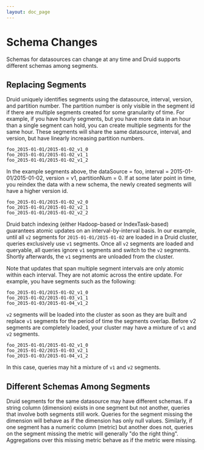 ```yaml
---
layout: doc_page
---
```


<!--
  ~ Licensed to the Apache Software Foundation (ASF) under one
  ~ or more contributor license agreements.  See the NOTICE file
  ~ distributed with this work for additional information
  ~ regarding copyright ownership.  The ASF licenses this file
  ~ to you under the Apache License, Version 2.0 (the
  ~ "License"); you may not use this file except in compliance
  ~ with the License.  You may obtain a copy of the License at
  ~
  ~   http://www.apache.org/licenses/LICENSE-2.0
  ~
  ~ Unless required by applicable law or agreed to in writing,
  ~ software distributed under the License is distributed on an
  ~ "AS IS" BASIS, WITHOUT WARRANTIES OR CONDITIONS OF ANY
  ~ KIND, either express or implied.  See the License for the
  ~ specific language governing permissions and limitations
  ~ under the License.
  -->

# Schema Changes

Schemas for datasources can change at any time and Druid supports different schemas among segments.

## Replacing Segments

Druid uniquely 
identifies segments using the datasource, interval, version, and partition number. The partition number is only visible in the segment id if 
there are multiple segments created for some granularity of time. For example, if you have hourly segments, but you 
have more data in an hour than a single segment can hold, you can create multiple segments for the same hour. These segments will share 
the same datasource, interval, and version, but have linearly increasing partition numbers.

```
foo_2015-01-01/2015-01-02_v1_0
foo_2015-01-01/2015-01-02_v1_1
foo_2015-01-01/2015-01-02_v1_2
```

In the example segments above, the dataSource = foo, interval = 2015-01-01/2015-01-02, version = v1, partitionNum = 0. 
If at some later point in time, you reindex the data with a new schema, the newly created segments will have a higher version id.

```
foo_2015-01-01/2015-01-02_v2_0
foo_2015-01-01/2015-01-02_v2_1
foo_2015-01-01/2015-01-02_v2_2
```

Druid batch indexing (either Hadoop-based or IndexTask-based) guarantees atomic updates on an interval-by-interval basis. 
In our example, until all `v2` segments for `2015-01-01/2015-01-02` are loaded in a Druid cluster, queries exclusively use `v1` segments. 
Once all `v2` segments are loaded and queryable, all queries ignore `v1` segments and switch to the `v2` segments. 
Shortly afterwards, the `v1` segments are unloaded from the cluster.

Note that updates that span multiple segment intervals are only atomic within each interval. They are not atomic across the entire update. 
For example, you have segments such as the following:

```
foo_2015-01-01/2015-01-02_v1_0
foo_2015-01-02/2015-01-03_v1_1
foo_2015-01-03/2015-01-04_v1_2
```

`v2` segments will be loaded into the cluster as soon as they are built and replace `v1` segments for the period of time the 
segments overlap. Before v2 segments are completely loaded, your cluster may have a mixture of `v1` and `v2` segments.
 
```
foo_2015-01-01/2015-01-02_v1_0
foo_2015-01-02/2015-01-03_v2_1
foo_2015-01-03/2015-01-04_v1_2
``` 
 
In this case, queries may hit a mixture of `v1` and `v2` segments.

## Different Schemas Among Segments

Druid segments for the same datasource may have different schemas. If a string column (dimension) exists in one segment but not 
another, queries that involve both segments still work. Queries for the segment missing the dimension will behave as if the dimension has only null values. 
Similarly, if one segment has a numeric column (metric) but another does not, queries on the segment missing the 
metric will generally "do the right thing". Aggregations over this missing metric behave as if the metric were missing.
